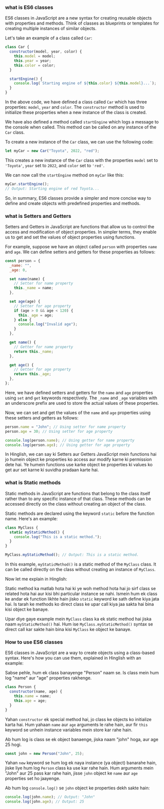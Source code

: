 ### what is ES6 classes

ES6 classes in JavaScript are a new syntax for creating reusable objects with properties and methods. Think of classes as blueprints or templates for creating multiple instances of similar objects.

Let's take an example of a class called `Car`:

```javascript
class Car {
  constructor(model, year, color) {
    this.model = model;
    this.year = year;
    this.color = color;
  }

  startEngine() {
    console.log(`Starting engine of ${this.color} ${this.model}...`);
  }
}
```

In the above code, we have defined a class called `Car` which has three properties: `model`, `year` and `color`. The `constructor` method is used to initialize these properties when a new instance of the class is created.

We have also defined a method called `startEngine` which logs a message to the console when called. This method can be called on any instance of the `Car` class.

To create a new instance of the `Car` class, we can use the following code:

```javascript
let myCar = new Car("Toyota", 2022, "red");
```

This creates a new instance of the `Car` class with the properties `model` set to `'Toyota'`, `year` set to `2022`, and `color` set to `'red'`.

We can now call the `startEngine` method on `myCar` like this:

```javascript
myCar.startEngine();
// Output: Starting engine of red Toyota...
```

So, in summary, ES6 classes provide a simpler and more concise way to define and create objects with predefined properties and methods.

### what is Setters and Getters

Setters and Getters in JavaScript are functions that allow us to control the access and modification of object properties. In simpler terms, they enable us to get and set the values of object properties using functions.

For example, suppose we have an object called `person` with properties `name` and `age`. We can define setters and getters for these properties as follows:

```javascript
const person = {
  _name: "",
  _age: 0,

  set name(name) {
    // Setter for name property
    this._name = name;
  },

  set age(age) {
    // Setter for age property
    if (age > 0 && age < 120) {
      this._age = age;
    } else {
      console.log("Invalid age");
    }
  },

  get name() {
    // Getter for name property
    return this._name;
  },

  get age() {
    // Getter for age property
    return this._age;
  },
};
```

Here, we have defined setters and getters for the `name` and `age` properties using `set` and `get` keywords respectively. The `_name` and `_age` variables with an underscore prefix are used to store the actual values of these properties.

Now, we can set and get the values of the `name` and `age` properties using these setters and getters as follows:

```javascript
person.name = "John"; // Using setter for name property
person.age = 30; // Using setter for age property

console.log(person.name); // Using getter for name property
console.log(person.age); // Using getter for age property
```

In Hinglish, we can say ki Setters aur Getters JavaScript mein functions hai jo humein object ke properties ko access aur modify karne ki permission dete hai. Ye humein functions use karke object ke properties ki values ko get aur set karne ki suvidha pradaan karte hai.

### what is Static methods

Static methods in JavaScript are functions that belong to the class itself rather than to any specific instance of that class. These methods can be accessed directly on the class without creating an object of the class.

Static methods are declared using the keyword `static` before the function name. Here's an example:

```javascript
class MyClass {
  static myStaticMethod() {
    console.log("This is a static method.");
  }
}

MyClass.myStaticMethod(); // Output: This is a static method.
```

In this example, `myStaticMethod()` is a static method of the `MyClass` class. It can be called directly on the class without creating an instance of `MyClass`.

Now let me explain in Hinglish:

Static method ka matlab hota hai ki ye woh method hota hai jo sirf class se related hota hai aur kisi bhi particular instance se nahi. Ismein hum ek class ke andar ek function likhte hain jisko `static` keyword ke sath define kiya jata hai. Is tarah ke methods ko direct class ke upar call kiya jaa sakta hai bina kisi object ke banaye.

Upar diye gaye example mein `MyClass` class ka ek static method hai jiska naam `myStaticMethod()` hai. Hum ise `MyClass.myStaticMethod()` syntax se direct call kar sakte hain bina kisi `MyClass` ke object ke banaye.

### How to use ES6 classes

ES6 classes in JavaScript are a way to create objects using a class-based syntax. Here's how you can use them, explained in Hinglish with an example:

Sabse pehle, hum ek class banayenge "Person" naam se. Is class mein hum log "name" aur "age" properties rakhenge.

```javascript
class Person {
  constructor(name, age) {
    this.name = name;
    this.age = age;
  }
}
```

Yahan `constructor` ek special method hai, jo class ke objects ko initialize karta hai. Hum yahaan `name` aur `age` arguments le rahe hain, aur fir `this` keyword se unhein instance variables mein store kar rahe hain.

Ab hum log is class se ek object banaenge, jiska naam "john" hoga, aur age 25 hogi.

```javascript
const john = new Person("John", 25);
```

Yahan `new` keyword se hum log ek naya instance (ya object) banarahe hain, jiske liye hum log `Person` class ka use kar rahe hain. Hum arguments mein "John" aur 25 pass kar rahe hain, jisse `john` object ke `name` aur `age` properties set ho jaayenge.

Ab hum log `console.log()` se `john` object ke properties dekh sakte hain:

```javascript
console.log(john.name); // Output: "John"
console.log(john.age); // Output: 25
```

